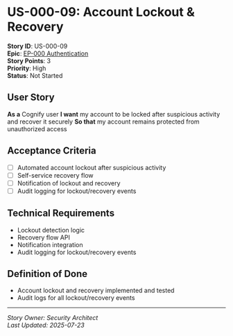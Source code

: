 # US-000-09: Account Lockout & Recovery

**Story ID**: US-000-09  
**Epic**: [EP-000 Authentication](../epics/EP-000-Authentication.md)  
**Story Points**: 3  
**Priority**: High  
**Status**: Not Started  

## User Story
**As a** Cognify user
**I want** my account to be locked after suspicious activity and recover it securely
**So that** my account remains protected from unauthorized access

## Acceptance Criteria
- [ ] Automated account lockout after suspicious activity
- [ ] Self-service recovery flow
- [ ] Notification of lockout and recovery
- [ ] Audit logging for lockout/recovery events

## Technical Requirements
- Lockout detection logic
- Recovery flow API
- Notification integration
- Audit logging for lockout/recovery events

## Definition of Done
- Account lockout and recovery implemented and tested
- Audit logs for all lockout/recovery events

---
*Story Owner: Security Architect*  
*Last Updated: 2025-07-23*
